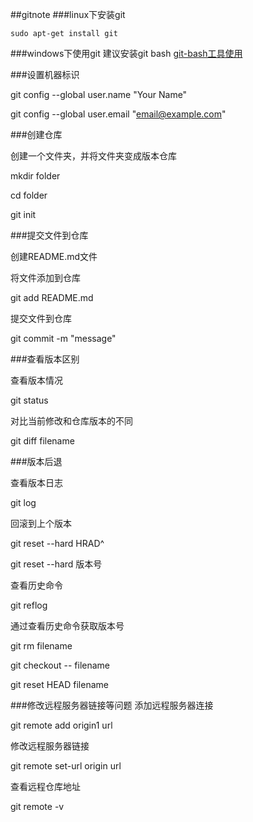 ##gitnote
###linux下安装git
```shell
sudo apt-get install git
```
###windows下使用git
建议安装git bash [git-bash工具使用](../toolnote/git-bash工具使用.md)

###设置机器标识

git config --global user.name "Your Name"

git config --global user.email "email@example.com"

###创建仓库

创建一个文件夹，并将文件夹变成版本仓库

mkdir folder

cd folder

git init

###提交文件到仓库

创建README.md文件

将文件添加到仓库

git add README.md

提交文件到仓库

git commit -m "message"

###查看版本区别

查看版本情况

git status

对比当前修改和仓库版本的不同

git diff filename

###版本后退

查看版本日志

git log

回滚到上个版本

git reset --hard HRAD^

git reset --hard 版本号

查看历史命令

git reflog

通过查看历史命令获取版本号

git rm filename

git checkout -- filename

git reset HEAD filename

###修改远程服务器链接等问题
添加远程服务器连接

git remote add origin1 url

修改远程服务器链接

git remote set-url origin url

查看远程仓库地址

git remote -v